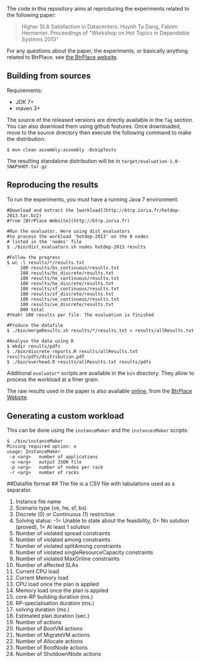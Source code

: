 The code in this repository aims at reproducing the experiments related to the following paper:

> Higher SLA Satisfaction in Datacenters. Huynh Tu Dang, Fabien Hermenier.
> Proceedings of "Workshop on Hot Topics in Dependable Systems 2013"

For any questions about the paper, the experiments, or basically anything
related to BtrPlace. see [the BtrPlace website](http://btrp.inria.fr).

## Building from sources ##

Requirements:
* JDK 7+
* maven 3+

The source of the released versions are directly available in the `Tag` section.
You can also download them using github features.
Once downloaded, move to the source directory then execute the following command
to make the distribution:

    $ mvn clean assembly:assembly -DskipTests

The resulting standalone distribution will be in `target/evaluation-1.0-SNAPSHOT.tar.gz`

## Reproducing the results ##

To run the experiments, you must have a running Java 7 environment.

```
#Download and extract the [workload](http://btrp.inria.fr/hotdep-2013.tar.bz2)
#from [BtrPlace Website](http://btrp.inria.fr)

#Run the evaluator. Here using dist_evaluators
#to process the workload 'hotdep-2013' on the 8 nodes
# listed in the 'nodes' file
$ ./bin/dist_evaluators.sh nodes hotdep-2013 results

#Follow the progress
$ wc -l results/*/results.txt
     100 results/bs_continuous/results.txt
     100 results/bs_discrete/results.txt
     100 results/he_continuous/results.txt
     100 results/he_discrete/results.txt
     100 results/sf_continuous/results.txt
     100 results/sf_discrete/results.txt
     100 results/ve_continuous/results.txt
     100 results/ve_discrete/results.txt
     800 total
#Yeah! 100 results per file. The evaluation is finished

#Produce the datafile
$ ./bin/mergeResults.sh results/*/results.txt > results/allResults.txt

#Analyse the data using R
$ mkdir results/pdfs
$ ./bin/discrete_reports.R results/allResults.txt results/pdfs/distribution.pdf
$ ./bin/overhead.R results/allResults.txt results/pdfs
```

Additional `evaluator*` scripts are available in the `bin` directory. They
allow to process the workload at a finer grain.

The raw results used in the paper is also available [online](http://btrp.inria.fr/pubs/hotdep-2013-results.tar.bz2),
from the [BtrPlace Website](http://btrp.inria.fr).
## Generating a custom workload ##

This can be done using the `instanceMaker` and the `instancesMaker` scripts:

```
$ ./bin/instanceMaker
Missing required option: o
usage: InstanceMaker
 -a <arg>   number of applications
 -o <arg>   output JSON file
 -p <arg>   number of nodes per rack
 -r <arg>   number of racks
```

##Datafile format ##
The file is a CSV file with tabulations used as a separator.

1. Instance file name
2. Scenario type (ve, he, sf, bs)
3. Discrete (0) or Continuous (1) restriction
4. Solving status: -1= Unable to state about the feasibility, 0= No solution (proved), 1= At least 1 solution
5. Number of violated spread constraints
6. Number of violated among constraints
7. Number of violated splitAmong constraints
8. Number of violated singleResourceCapacity constraints
9. Number of violated MaxOnline constraints
10. Number of affected SLAs
11. Current CPU load
12. Current Memory load
13. CPU load once the plan is applied
14. Memory load once the plan is applied
15. core-RP building duration (ms.)
16. RP-specialisation duration (ms.)
17. solving duration (ms.)
18. Estimated plan duration (sec.)
19. Number of actions
20. Number of BootVM actions
21. Number of MigrateVM actions
22. Number of Allocate actions
23. Number of BootNode actions
24. Number of ShutdownNode actions